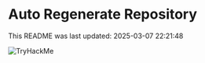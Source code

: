 # Auto Regenerate Repository

This README was last updated: 2025-03-07 22:21:48

 ![TryHackMe](https://tryhackme.com/badge/533634)